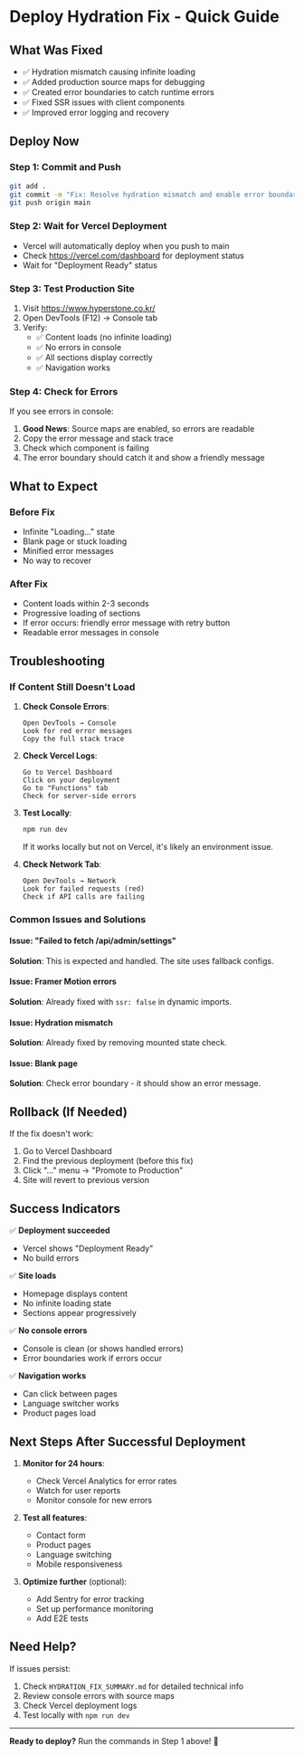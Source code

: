 # Deploy Hydration Fix - Quick Guide

## What Was Fixed
- ✅ Hydration mismatch causing infinite loading
- ✅ Added production source maps for debugging
- ✅ Created error boundaries to catch runtime errors
- ✅ Fixed SSR issues with client components
- ✅ Improved error logging and recovery

## Deploy Now

### Step 1: Commit and Push
```bash
git add .
git commit -m "Fix: Resolve hydration mismatch and enable error boundaries"
git push origin main
```

### Step 2: Wait for Vercel Deployment
- Vercel will automatically deploy when you push to main
- Check https://vercel.com/dashboard for deployment status
- Wait for "Deployment Ready" status

### Step 3: Test Production Site
1. Visit https://www.hyperstone.co.kr/
2. Open DevTools (F12) → Console tab
3. Verify:
   - ✅ Content loads (no infinite loading)
   - ✅ No errors in console
   - ✅ All sections display correctly
   - ✅ Navigation works

### Step 4: Check for Errors
If you see errors in console:
1. **Good News**: Source maps are enabled, so errors are readable
2. Copy the error message and stack trace
3. Check which component is failing
4. The error boundary should catch it and show a friendly message

## What to Expect

### Before Fix
- Infinite "Loading..." state
- Blank page or stuck loading
- Minified error messages
- No way to recover

### After Fix
- Content loads within 2-3 seconds
- Progressive loading of sections
- If error occurs: friendly error message with retry button
- Readable error messages in console

## Troubleshooting

### If Content Still Doesn't Load

1. **Check Console Errors**:
   ```
   Open DevTools → Console
   Look for red error messages
   Copy the full stack trace
   ```

2. **Check Vercel Logs**:
   ```
   Go to Vercel Dashboard
   Click on your deployment
   Go to "Functions" tab
   Check for server-side errors
   ```

3. **Test Locally**:
   ```bash
   npm run dev
   ```
   If it works locally but not on Vercel, it's likely an environment issue.

4. **Check Network Tab**:
   ```
   Open DevTools → Network
   Look for failed requests (red)
   Check if API calls are failing
   ```

### Common Issues and Solutions

#### Issue: "Failed to fetch /api/admin/settings"
**Solution**: This is expected and handled. The site uses fallback configs.

#### Issue: Framer Motion errors
**Solution**: Already fixed with `ssr: false` in dynamic imports.

#### Issue: Hydration mismatch
**Solution**: Already fixed by removing mounted state check.

#### Issue: Blank page
**Solution**: Check error boundary - it should show an error message.

## Rollback (If Needed)

If the fix doesn't work:
1. Go to Vercel Dashboard
2. Find the previous deployment (before this fix)
3. Click "..." menu → "Promote to Production"
4. Site will revert to previous version

## Success Indicators

✅ **Deployment succeeded**
- Vercel shows "Deployment Ready"
- No build errors

✅ **Site loads**
- Homepage displays content
- No infinite loading state
- Sections appear progressively

✅ **No console errors**
- Console is clean (or shows handled errors)
- Error boundaries work if errors occur

✅ **Navigation works**
- Can click between pages
- Language switcher works
- Product pages load

## Next Steps After Successful Deployment

1. **Monitor for 24 hours**:
   - Check Vercel Analytics for error rates
   - Watch for user reports
   - Monitor console for new errors

2. **Test all features**:
   - Contact form
   - Product pages
   - Language switching
   - Mobile responsiveness

3. **Optimize further** (optional):
   - Add Sentry for error tracking
   - Set up performance monitoring
   - Add E2E tests

## Need Help?

If issues persist:
1. Check `HYDRATION_FIX_SUMMARY.md` for detailed technical info
2. Review console errors with source maps
3. Check Vercel deployment logs
4. Test locally with `npm run dev`

---

**Ready to deploy?** Run the commands in Step 1 above! 🚀
